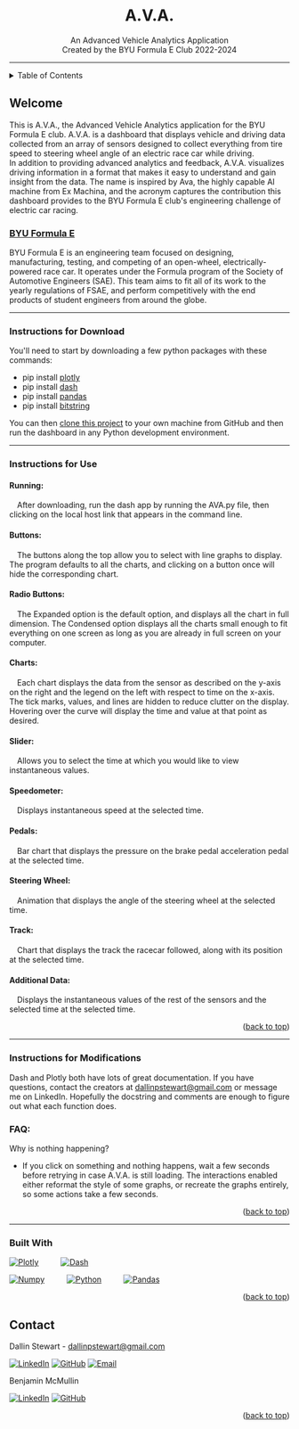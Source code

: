 <a name="readme-top"></a>

<div align="center">
    <h1 align="center">A.V.A.</h1>
    <p align="center">
        An Advanced Vehicle Analytics Application 
        </br>Created by the BYU Formula E Club 2022-2024
    </p>
</div>

<hr>

<!-- TABLE OF CONTENTS -->
<details>
  <summary>Table of Contents</summary>
  <ol>
    <li><a href="#welcome">Welcome</a></li>
    <li><a href="#instructions">Instructions for Download</a></li>
    <li><a href="#use">Instructions for Use</a></li>
    <li><a href="#mods">Instructions for Modifications</a></li>
    <li><a href="#faq">FAQs</a></li>
  </ol>
</details>

<!-- Welcome -->
## Welcome

This is A.V.A., the Advanced Vehicle Analytics application for the BYU Formula E club.
A.V.A. is a dashboard that displays vehicle and driving data collected from an array of sensors
designed to collect everything from tire speed to steering wheel angle of an electric race car 
while driving. 
</br>
In addition to providing advanced analytics and feedback, A.V.A. visualizes driving information 
in a format that makes it easy to understand and gain insight from the data.
The name is inspired by Ava, the highly capable AI machine from Ex Machina, and the acronym captures 
the contribution this dashboard provides to the BYU Formula E club's engineering challenge of 
electric car racing.

### <a href="https://www.linkedin.com/company/byu-racing/">BYU Formula E</a>

BYU Formula E is an engineering team focused on designing, manufacturing, testing, and competing 
of an open-wheel, electrically-powered race car. It operates under the Formula program of the 
Society of Automotive Engineers (SAE). This team aims to fit all of its work to the yearly 
regulations of FSAE, and perform competitively with the end products of student engineers from around 
the globe.

<hr>


### Instructions for Download

You'll need to start by downloading a few python packages with these commands:
- pip install <a href=https://plotly.com/python/getting-started/>plotly</a>
- pip install <a href=https://dash.plotly.com/installation>dash</a>
- pip install <a href=https://pandas.pydata.org/docs/getting_started/install.html>pandas</a>
- pip install <a href=https://pypi.org/project/bitstring/>bitstring</a>

You can then <a href=https://docs.github.com/en/repositories/creating-and-managing-repositories/cloning-a-repository>
clone this project</a> to your own machine from GitHub and then run the dashboard in any Python development environment.

<hr>

### Instructions for Use

#### Running:
&emsp;After downloading, run the dash app by running the AVA.py file, then clicking on the
local host link that appears in the command line.
<br>
#### Buttons:
&emsp;The buttons along the top allow you to select with line graphs to display. The program defaults
to all the charts, and clicking on a button once will hide the corresponding chart.
<br>
#### Radio Buttons:
&emsp;The Expanded option is the default option, and displays all the chart in full dimension.
The Condensed option displays all the charts small enough to fit everything on one screen
as long as you are already in full screen on your computer.
<br>
#### Charts:
&emsp;Each chart displays the data from the sensor as described on the y-axis on the right and the
legend on the left with respect to time on the x-axis. The tick marks, values, and lines are hidden
to reduce clutter on the display. Hovering over the curve will display the time and value at that
point as desired.
<br>
#### Slider:
&emsp;Allows you to select the time at which you would like to view instantaneous values.
<br>
#### Speedometer:
&emsp;Displays instantaneous speed at the selected time.
<br>
#### Pedals:
&emsp;Bar chart that displays the pressure on the brake pedal acceleration pedal at the selected time.
<br>
#### Steering Wheel:
&emsp;Animation that displays the angle of the steering wheel at the selected time.
<br>
#### Track:
&emsp;Chart that displays the track the racecar followed, along with its position at the selected time.
<br>
#### Additional Data:
&emsp;Displays the instantaneous values of the rest of the sensors and the selected time at the selected
time.

<p align="right">(<a href="#readme-top">back to top</a>)</p>

<hr>

### Instructions for Modifications

Dash and Plotly both have lots of great documentation. If you have questions, contact the creators
at dallinpstewart@gmail.com or message me on LinkedIn. Hopefully the docstring and comments 
are enough to figure out what each function does.

### FAQ:
Why is nothing happening?
- If you click on something and nothing happens, wait a few seconds before retrying in case A.V.A.
is still loading. The interactions enabled either reformat the style of some graphs, or recreate the
graphs entirely, so some actions take a few seconds.

<p align="right">(<a href="#readme-top">back to top</a>)</p>

<hr>

### Built With

[![Plotly][Plotly-icon]][Plotly-url] &emsp; &emsp;  [![Dash][Dash-icon]][Dash-url] &emsp; &emsp;

[![Numpy][Numpy-icon]][Numpy-url] &emsp; &emsp; [![Python][Python-icon]][Python-url] &emsp; &emsp; [![Pandas][Pandas-icon]][Pandas-url]    



<p align="right">(<a href="#readme-top">back to top</a>)</p>


<!-- CONTACT -->
## Contact

Dallin Stewart - dallinpstewart@gmail.com

[![LinkedIn][linkedin-icon]][linkedin-url]
[![GitHub][github-icon]][github-url]
[![Email][email-icon]][email-url]

Benjamin McMullin

[![LinkedIn][linkedin-icon]][linkedin-url2]
[![GitHub][github-icon]][github-url2]

<p align="right">(<a href="#readme-top">back to top</a>)</p>


<!-- MARKDOWN LINKS & IMAGES -->
[Python-icon]: https://img.shields.io/badge/Python-3776AB?style=for-the-badge&logo=python&logoColor=white
[Python-url]: https://www.python.org/

[NumPy-icon]: https://img.shields.io/badge/NumPy-2596be?style=for-the-badge&logo=numpy&logoColor=white
[NumPy-url]: https://numpy.org/

[Pandas-icon]: https://img.shields.io/badge/Pandas-120756?style=for-the-badge&logo=pandas&logoColor=white
[Pandas-url]: https://pandas.pydata.org/

[Plotly-icon]: https://img.shields.io/badge/Plotly-e5558f?style=for-the-badge&logo=plotly&logoColor=white
[Plotly-url]: https://plotly.com/

[Dash-icon]: https://img.shields.io/badge/Dash-7c74fb?style=for-the-badge&logo=dash&logoColor=white
[Dash-url]: https://plotly.com/dash/


[linkedIn-icon]: https://img.shields.io/badge/LinkedIn-0077B5?style=for-the-badge&logo=linkedin&logoColor=white
[linkedIn-url]: https://www.linkedin.com/in/dallinstewart/
[linkedIn-url2]: https://www.linkedin.com/in/benjamin-mcmullin/

[github-icon]: https://img.shields.io/badge/GitHub-100000?style=for-the-badge&logo=github&logoColor=white
[github-url]: https://github.com/binDebug3
[github-url2]: https://github.com/benjaminmcmullin4

[Email-icon]: https://img.shields.io/badge/Email-D14836?style=for-the-badge&logo=gmail&logoColor=white
[Email-url]: mailto:dallinpstewart@gmail.com
